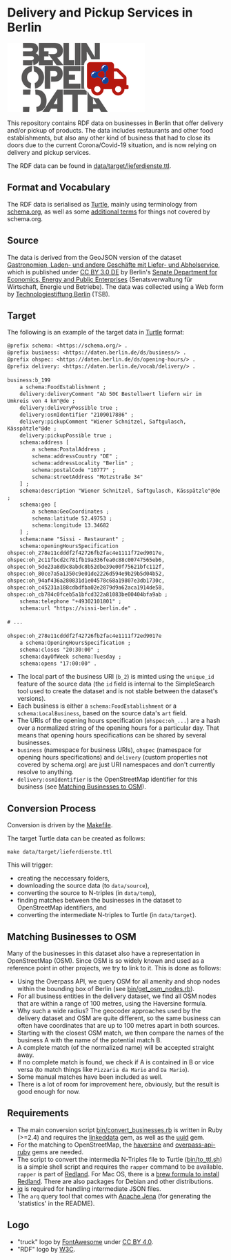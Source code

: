 # Delivery and Pickup Services in Berlin

![Logo of "Delivery and Pickup Services in Berlin" dataset](logo/lieferdienste-logo_small.png)

This repository contains RDF data on businesses in Berlin that offer delivery and/or pickup of products.
The data includes restaurants and other food establishments, but also any other kind of business that had to close its doors due to the current Corona/Covid-19 situation, and is now relying on delivery and pickup services.

The RDF data can be found in [data/target/lieferdienste.ttl](data/target/lieferdienste.ttl).

## Format and Vocabulary

The RDF data is serialised as [Turtle](https://www.w3.org/TR/turtle/), mainly using terminology from [schema.org](https://schema.org), as well as some [additional terms](vocab/delivery.ttl) for things not covered by schema.org.

## Source

The data is derived from the GeoJSON version of the dataset [Gastronomien, Laden- und andere Geschäfte mit Liefer- und Abholservice](https://daten.berlin.de/datensaetze/gastronomien-laden-und-andere-geschäfte-mit-liefer-und-abholservice), which is published under [CC BY 3.0 DE](http://creativecommons.org/licenses/by/3.0/de/) by Berlin's [Senate Department for Economics, Energy and Public Enterprises](https://www.berlin.de/sen/wirtschaft/) (Senatsverwaltung für Wirtschaft, Energie und Betriebe).
The data was collected using a Web form by [Technologiestiftung Berlin](https://www.technologiestiftung-berlin.de) (TSB).

## Target

The following is an example of the target data in [Turtle](https://www.w3.org/TR/turtle/) format:

```turtle
@prefix schema: <https://schema.org/> .
@prefix business: <https://daten.berlin.de/ds/business/> .
@prefix ohspec: <https://daten.berlin.de/ds/opening-hours/> .
@prefix delivery: <https://daten.berlin.de/vocab/delivery/> .

business:b_199
    a schema:FoodEstablishment ;
    delivery:deliveryComment "Ab 50€ Bestellwert liefern wir im Umkreis von 4 km"@de ;
    delivery:deliveryPossible true ;
    delivery:osmIdentifier "2109017886" ;
    delivery:pickupComment "Wiener Schnitzel, Saftgulasch, Kässpätzle"@de ;
    delivery:pickupPossible true ;
    schema:address [
        a schema:PostalAddress ;
        schema:addressCountry "DE" ;
        schema:addressLocality "Berlin" ;
        schema:postalCode "10777" ;
        schema:streetAddress "Motzstraße 34"
    ] ;
    schema:description "Wiener Schnitzel, Saftgulasch, Kässpätzle"@de ;
    schema:geo [
        a schema:GeoCoordinates ;
        schema:latitude 52.49753 ;
        schema:longitude 13.34682
    ] ;
    schema:name "Sissi - Restaurant" ;
    schema:openingHoursSpecification ohspec:oh_278e11cdddf2f42726fb2fac4e1111f72ed9017e, ohspec:oh_2c11fbcd2c781fb19a336fea0c88c00747565eb6, ohspec:oh_5de23a8d9c8abdc8b52dbe39e00f75621bfc112f, ohspec:oh_80ce7a5a1350c9e01de2226d594e9b29b5d04b52, ohspec:oh_94af436a280831d1e04578c68a19807e3db1730c, ohspec:oh_c45231a188cdbdfba02e2879d9a62aca1914de58, ohspec:oh_cb784c0fceb5a1bfcd322a81083be00404bfa9ab ;
    schema:telephone "+49302101801" ;
    schema:url "https://sissi-berlin.de" .

# ...

ohspec:oh_278e11cdddf2f42726fb2fac4e1111f72ed9017e
    a schema:OpeningHoursSpecification ;
    schema:closes "20:30:00" ;
    schema:dayOfWeek schema:Tuesday ;
    schema:opens "17:00:00" .
```

* The local part of the business URI (`b_2`) is minted using the `unique_id` feature of the source data (the `id` field is internal to the SimpleSearch tool used to create the dataset and is not stable between the dataset's versions).
* Each business is either a `schema:FoodEstablishment` or a `schema:LocalBusiness`, based on the source data's `art` field.
* The URIs of the opening hours specification (`ohspec:oh_...`) are a hash over a normalized string of the opening hours for a particular day.
That means that opening hours specifications can be shared by several businesses.
* `business` (namespace for business URIs), `ohspec` (namespace for opening hours specifications) and `delivery` (custom properties not covered by schema.org) are just URI namespaces and don't currently resolve to anything.
* `delivery:osmIdentifier` is the OpenStreetMap identifier for this business (see [Matching Businesses to OSM](#matching-businesses-to-osm)).


## Conversion Process

Conversion is driven by the [Makefile](Makefile).

The target Turtle data can be created as follows:

```
make data/target/lieferdienste.ttl
```

This will trigger:

- creating the neccessary folders,
- downloading the source data (to `data/source`),
- converting the source to N-triples (in `data/temp`),
- finding matches between the businesses in the dataset to OpenStreetMap identifiers, and
- converting the intermediate N-triples to Turtle (in `data/target`).

## Matching Businesses to OSM

Many of the businesses in this dataset also have a representation in OpenStreetMap (OSM).
Since OSM is so widely known and used as a reference point in other projects, we try to link to it.
This is done as follows:

- Using the Overpass API, we query OSM for all amenity and shop nodes within the bounding box of Berlin (see [bin/get_osm_nodes.rb](bin/get_osm_nodes.rb)).
- For all business entities in the delivery dataset, we find all OSM nodes that are within a range of 100 metres, using the Haversine formula.
- Why such a wide radius? The geocoder approaches used by the delivery dataset and OSM are quite different, so the same business can often have coordinates that are up to 100 metres apart in both sources.
- Starting with the closest OSM match, we then compare the names of the business A with the name of the potential match B.
- A complete match (of the normalized name) will be accepted straight away.
- If no complete match is found, we check if A is contained in B or vice versa (to match things like `Pizzaria da Mario` and `Da Mario`).
- Some manual matches have been included as well.
- There is a lot of room for improvement here, obviously, but the result is good enough for now.  

## Requirements

- The main conversion script [bin/convert_businesses.rb](bin/convert_businesses.rb) is written in Ruby (>=2.4) and requires the [linkeddata](https://rubygems.org/gems/linkeddata) gem, as well as the [uuid](https://rubygems.org/gems/uuid) gem.
- For the matching to OpenStreetMap, the [haversine](https://rubygems.org/gems/haversine) and [overpass-api-ruby](https://rubygems.org/gems/overpass-api-ruby) gems are needed.
- The script to convert the intermedia N-Triples file to Turtle ([bin/to_ttl.sh](bin/to_ttl.sh)) is a simple shell script and requires the `rapper` command to be available. `rapper` is part of [Redland](http://librdf.org). For Mac OS, there is a [brew formula to install Redland](https://formulae.brew.sh/formula/redland). There are also packages for Debian and other distributions.
- [jq](https://stedolan.github.io/jq/) is required for handling intermediate JSON files.
- The `arq` query tool that comes with [Apache Jena](https://jena.apache.org/) (for generating the 'statistics' in the README).

## Logo

- "truck" logo by [FontAwesome](https://fontawesome.com) under [CC BY 4.0](https://creativecommons.org/licenses/by/4.0/).
- "RDF" logo by  [W3C](https://www.w3.org/RDF/icons/).

